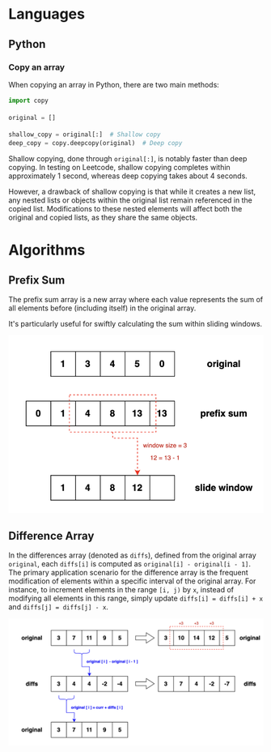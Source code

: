 # Languages
## Python
### Copy an array
When copying an array in Python, there are two main methods:

```python
import copy

original = []

shallow_copy = original[:]  # Shallow copy
deep_copy = copy.deepcopy(original)  # Deep copy
```

Shallow copying, done through `original[:]`, is notably faster than deep copying. In testing on Leetcode, shallow copying completes within approximately 1 second, whereas deep copying takes about 4 seconds.

However, a drawback of shallow copying is that while it creates a new list, any nested lists or objects within the original list remain referenced in the copied list. Modifications to these nested elements will affect both the original and copied lists, as they share the same objects.


# Algorithms
## Prefix Sum
The prefix sum array is a new array where each value represents the sum of all elements before (including itself) in the original array.

It's particularly useful for swiftly calculating the sum within sliding windows.

![using prefix sum to slide windows](sliding_windows.png)

## Difference Array
In the differences array (denoted as `diffs`), defined from the original array `original`, each `diffs[i]` is computed as `original[i] - original[i - 1]`. The primary application scenario for the difference array is the frequent modification of elements within a specific interval of the original array. For instance, to increment elements in the range `[i, j)` by `x`, instead of modifying all elements in this range, simply update `diffs[i] = diffs[i] + x` and `diffs[j] = diffs[j] - x`.

![how to get a differences array](differences_array.png)